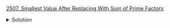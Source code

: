 [2507. Smallest Value After Replacing With Sum of Prime Factors](https://leetcode.com/contest/weekly-contest-324/problems/smallest-value-after-replacing-with-sum-of-prime-factors/)

<details><summary>Solution</summary>

![](../assets/20221219205558.png)

</details>
